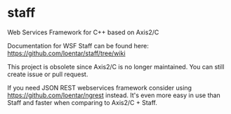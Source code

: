 # staff
Web Services Framework for C++ based on Axis2/C

Documentation for WSF Staff can be found here: https://github.com/loentar/staff/tree/wiki

This project is obsolete since Axis2/C is no longer maintained. You can still create issue or pull request.

If you need JSON REST webservices framework consider using https://github.com/loentar/ngrest instead.
It's even more easy in use than Staff and faster when comparing to Axis2/C + Staff.


